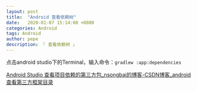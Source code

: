 ```yaml
---
layout: post
title:  "Android 查看依赖树"
date:   2020-01-07 15:14:00 +0800
categories: Android
tags: Android
author: pepe
description: 『 查看依赖树 』
---
```



点击android studio下的Terminal，输入命令：`gradlew :app:dependencies`




[Android Studio 查看项目依赖的第三方包_nsongbai的博客-CSDN博客_android 查看第三方框架目录](https://blog.csdn.net/nsongbai/article/details/76624885)








